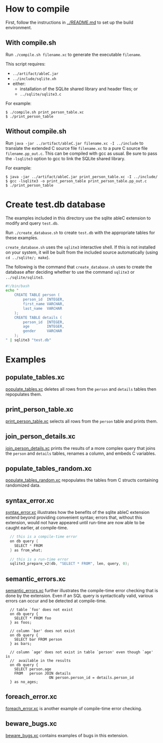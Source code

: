 # How to compile

First, follow the instructions in [../README.md](../README.md#set-up-environment) to set up the build environment.

## With compile.sh

Run `./compile.sh filename.xc` to generate the executable `filename`.

This script requires:
* `../artifact/ableC.jar`
* `../include/sqlite.xh`
* either:
  * installation of the SQLite shared library and header files; or
  * `../sqlite/sqlite3.c`

For example:
```
$ ./compile.sh print_person_table.xc
$ ./print_person_table
```

## Without compile.sh

Run `java -jar ../artifact/ableC.jar filename.xc -I ../include` to translate the extended C source file `filename.xc` to a pure C source file `filename.pp_out.c`. This can be compiled with gcc as usual. Be sure to pass the `-lsqlite3` option to gcc to link the SQLite shared library.

For example:
```
$ java -jar ../artifact/ableC.jar print_person_table.xc -I ../include/
$ gcc -lsqlite3 -o print_person_table print_person_table.pp_out.c
$ ./print_person_table
```
# Create test.db database

The examples included in this directory use the sqlite ableC extension to modify and query `test.db`.

Run `./create_database.sh` to create `test.db` with the appropriate tables for these examples.

`create_database.sh` uses the `sqlite3` interactive shell. If this is not installed on your system, it will be built from the included source automatically (using `cd ../sqlite/; make`).

The following is the command that `create_database.sh` uses to create the database after deciding whether to use the command `sqlite3` or `../sqlite/sqlite3`.

```bash
#!/bin/bash
echo "
	CREATE TABLE person (
		person_id  INTEGER,
		first_name VARCHAR,
		last_name  VARCHAR
	);
	CREATE TABLE details (
		person_id  INTEGER,
		age        INTEGER,
		gender     VARCHAR
	);
" | sqlite3 "test.db"
```

# Examples

## populate_tables.xc

[populate_tables.xc](populate_tables.xc) deletes all rows from the `person` and `details` tables then repopulates them.

## print_person_table.xc

[print_person_table.xc](print_person_table.xc) selects all rows from the `person` table and prints them.

## join_person_details.xc

[join_person_details.xc](join_person_details.xc) prints the results of a more complex query that joins the `person` and `details` tables, renames a column, and embeds C variables.

## populate_tables_random.xc

[populate_tables_random.xc](populate_tables_random.xc) repopulates the tables from C structs containing randomized data.

## syntax_error.xc

[syntax_error.xc](syntax_error.xc) illustrates how the benefits of the sqlite ableC extension extend beyond providing convenient syntax; errors that, without this extension, would not have appeared until run-time are now able to be caught earlier, at compile-time.

```c
  // this is a compile-time error
  on db query {
    SELECT * FROM
  } as from_what;
  
  // this is a run-time error
  sqlite3_prepare_v2(db, "SELECT * FROM", len, query, 0);
```

## semantic_errors.xc

[semantic_errors.xc](semantic_errors.xc) further illustrates the compile-time error checking that is done by the extension. Even if an SQL query is syntactically valid, various errors can occur and be detected at compile-time.

```
  // table `foo' does not exist
  on db query {
    SELECT * FROM foo
  } as foos;

  // column `bar' does not exist
  on db query {
    SELECT bar FROM person
  } as bars;

  // column `age' does not exist in table `person' even though `age' is
  //  available in the results
  on db query {
    SELECT person.age
    FROM   person JOIN details
                    ON person.person_id = details.person_id
  } as no_ages;
```

## foreach_error.xc

[foreach_error.xc](foreach_error.xc) is another example of compile-time error checking.

## beware_bugs.xc

[beware_bugs.xc](beware_bugs.xc) contains examples of bugs in this extension.


